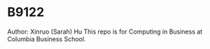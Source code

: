 # B9122

Author: Xinruo (Sarah) Hu
This repo is for Computing in Business at Columbia Business School.

